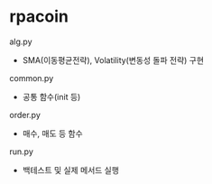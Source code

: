 # rpacoin
alg.py 
- SMA(이동평균전략), Volatility(변동성 돌파 전략) 구현 

common.py 
- 공통 함수(init 등) 

order.py
- 매수, 매도 등 함수 

run.py 
- 백테스트 및 실제 메서드 실행 
